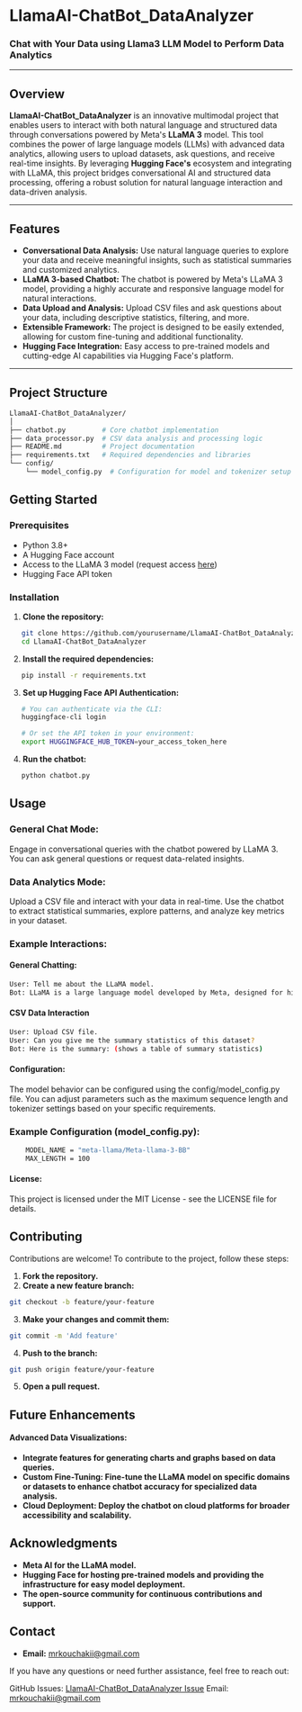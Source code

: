 
# LlamaAI-ChatBot_DataAnalyzer

### Chat with Your Data using Llama3 LLM Model to Perform Data Analytics

---

## Overview

**LlamaAI-ChatBot_DataAnalyzer** is an innovative multimodal project that enables users to interact with both natural language and structured data through conversations powered by Meta's **LLaMA 3** model. This tool combines the power of large language models (LLMs) with advanced data analytics, allowing users to upload datasets, ask questions, and receive real-time insights. By leveraging **Hugging Face's** ecosystem and integrating with LLaMA, this project bridges conversational AI and structured data processing, offering a robust solution for natural language interaction and data-driven analysis.

---

## Features

- **Conversational Data Analysis:** Use natural language queries to explore your data and receive meaningful insights, such as statistical summaries and customized analytics.
- **LLaMA 3-based Chatbot:** The chatbot is powered by Meta's LLaMA 3 model, providing a highly accurate and responsive language model for natural interactions.
- **Data Upload and Analysis:** Upload CSV files and ask questions about your data, including descriptive statistics, filtering, and more.
- **Extensible Framework:** The project is designed to be easily extended, allowing for custom fine-tuning and additional functionality.
- **Hugging Face Integration:** Easy access to pre-trained models and cutting-edge AI capabilities via Hugging Face's platform.

---

## Project Structure

```bash
LlamaAI-ChatBot_DataAnalyzer/
│
├── chatbot.py         # Core chatbot implementation
├── data_processor.py  # CSV data analysis and processing logic
├── README.md          # Project documentation
├── requirements.txt   # Required dependencies and libraries
└── config/
    └── model_config.py  # Configuration for model and tokenizer setup

```

## Getting Started

### Prerequisites

- Python 3.8+
- A Hugging Face account
- Access to the LLaMA 3 model (request access [here](https://huggingface.co/meta-llama/Meta-Llama-3-8B))
- Hugging Face API token

### Installation


1. **Clone the repository:**

```bash
   git clone https://github.com/yourusername/LlamaAI-ChatBot_DataAnalyzer.git
   cd LlamaAI-ChatBot_DataAnalyzer
```
2. **Install the required dependencies:**

```bash
   pip install -r requirements.txt
```
3. **Set up Hugging Face API Authentication:**

```bash
   # You can authenticate via the CLI:
   huggingface-cli login

   # Or set the API token in your environment:
   export HUGGINGFACE_HUB_TOKEN=your_access_token_here
```
4. **Run the chatbot:**

```bash
   python chatbot.py
```

## Usage

### General Chat Mode:
Engage in conversational queries with the chatbot powered by LLaMA 3. You can ask general questions or request data-related insights.

### Data Analytics Mode:
Upload a CSV file and interact with your data in real-time. Use the chatbot to extract statistical summaries, explore patterns, and analyze key metrics in your dataset.

### Example Interactions:

#### General Chatting:

```bash
User: Tell me about the LLaMA model.
Bot: LLaMA is a large language model developed by Meta, designed for high-performance...
```

#### CSV Data Interaction

```bash
User: Upload CSV file.
User: Can you give me the summary statistics of this dataset?
Bot: Here is the summary: (shows a table of summary statistics)
```
#### Configuration:

The model behavior can be configured using the config/model_config.py file. You can adjust parameters such as the maximum sequence length and tokenizer settings based on your specific requirements.

### Example Configuration (model_config.py):

```bash
    MODEL_NAME = "meta-llama/Meta-llama-3-BB"
    MAX_LENGTH = 100
```

#### License:

This project is licensed under the MIT License - see the LICENSE file for details.

## Contributing

Contributions are welcome! To contribute to the project, follow these steps:

1. **Fork the repository.**
2. **Create a new feature branch:**

```bash
git checkout -b feature/your-feature
```

3. **Make your changes and commit them:**
```bash
git commit -m 'Add feature'
```

4. **Push to the branch:**

```bash
git push origin feature/your-feature
```

5. **Open a pull request.**

## Future Enhancements

#### Advanced Data Visualizations: 

 - **Integrate features for generating charts and graphs based on data queries.**
 - **Custom Fine-Tuning: Fine-tune the LLaMA model on specific domains or datasets to enhance chatbot accuracy for specialized data analysis.**
 - **Cloud Deployment: Deploy the chatbot on cloud platforms for broader accessibility and scalability.**

## Acknowledgments

 - **Meta AI for the LLaMA model.**
 - **Hugging Face for hosting pre-trained models and providing the infrastructure for easy model deployment.**
 - **The open-source community for continuous contributions and support.**

## Contact

- **Email:** [mrkouchakii@gmail.com](mailto:mrkouchakii@gmail.com)

If you have any questions or need further assistance, feel free to reach out:

GitHub Issues: [LlamaAI-ChatBot_DataAnalyzer Issue](https://github.com/mrkouchaki/LlamaAI-ChatBot_DataAnalyzer/issues)
Email: mrkouchakii@gmail.com
